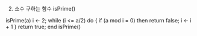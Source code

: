 2. 소수 구하는 함수 isPrime()

isPrime(a) 
    i <- 2;
    while (i <= a/2) do {
        if (a mod i = 0) 
            then return false;
        i <- i + 1
    } 
    return true;
end isPrime()